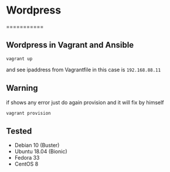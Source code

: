 # Wordpress
===========


## Wordpress in Vagrant and Ansible

```
vagrant up
```
and see ipaddress from Vagrantfile
in this case is `192.168.88.11`

## Warning
if shows any error just do again provision and it will fix by himself

```
vagrant provision
```

## Tested

- Debian 10 (Buster)
- Ubuntu 18.04 (Bionic)
- Fedora 33
- CentOS 8
